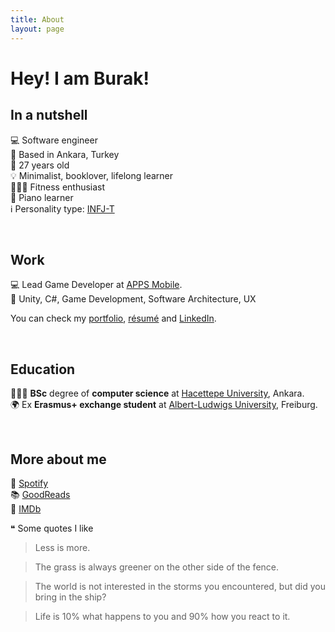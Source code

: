 ```yaml
---
title: About
layout: page
---
```

<!-- ![Profile Image]({{ site.url }}/{{ site.picture }}) -->

# Hey! I am Burak!

## In a nutshell

💻 Software engineer
<br>
📍 Based in Ankara, Turkey
<br>
🎂 27 years old
<br>
💡 Minimalist, booklover, lifelong learner
<br>
🏋🏻‍♀️ Fitness enthusiast
<br>
🎹 Piano learner
<br>
ℹ️ Personality type: [INFJ-T](https://www.16personalities.com/profiles/19ea956f7d530)

<br>

## Work

💻 Lead Game Developer at [APPS Mobile][apps].
<br>
🔑 Unity, C#, Game Development, Software Architecture, UX

You can check my [portfolio](../portfolio), [résumé](../assets/resume.pdf) and [LinkedIn][linkedin].

<br>

## Education

👨🏻‍🎓 **BSc** degree of **computer science**  at [Hacettepe University][hacettepe], Ankara.
<br>
🌍 Ex **Erasmus+ exchange student** at [Albert-Ludwigs University][freiburg], Freiburg.

<br>

## More about me

🎵 [Spotify][spotify]
<br>
📚 [GoodReads][goodreads]
<br>
🎥 [IMDb][imdb]


❝ Some quotes I like

> Less is more.

> The grass is always greener on the other side of the fence.

> The world is not interested in the storms you encountered, but did you bring in the ship?

> Life is 10% what happens to you and 90% how you react to it.


[linkedin]: https://www.linkedin.com/in/burakekici
[hacettepe]: https://cs.hacettepe.edu.tr
[freiburg]: https://www.informatik.uni-freiburg.de
[apps]: https://apps.com.tr
[spotify]: https://open.spotify.com/user/bekici
[goodreads]: https://www.goodreads.com/burakekici
[imdb]: https://www.imdb.com/user/ur41656845
